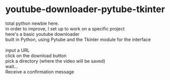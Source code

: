 # youtube-downloader-pytube-tkinter

total python newbie here. <br>
in order to improve, I set up to work on a specific project <br>
here's a basic youtube downloader <br>
built in Python, using Pytube and the Tkinter module for the interface <br>
<br>
input a URL<br>
click on the download button<br>
pick a directory (where the video will be saved)<br>
wait...<br>
Receive a confirmation message<br>

